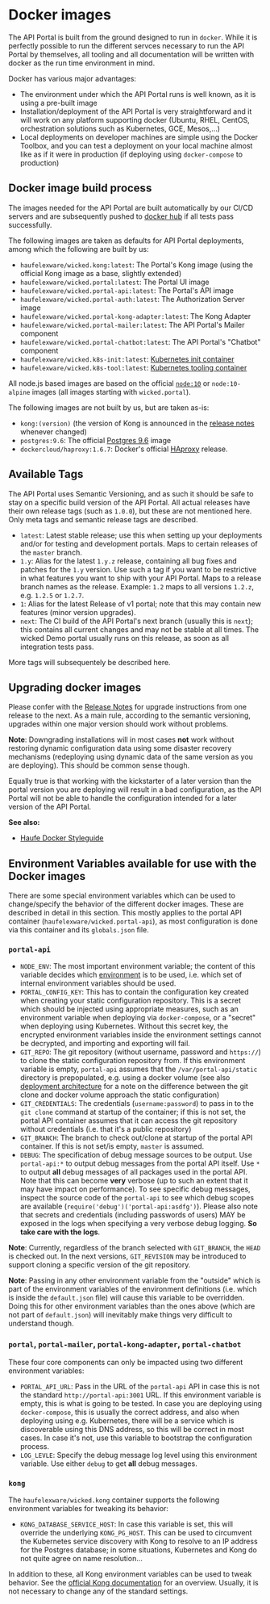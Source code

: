 # Docker images

The API Portal is built from the ground designed to run in `docker`. While it is perfectly possible to run the different servces necessary to run the API Portal by themselves, all tooling and all documentation will be written with docker as the run time environment in mind.

Docker has various major advantages:

* The environment under which the API Portal runs is well known, as it is using a pre-built image
* Installation/deployment of the API Portal is very straightforward and it will work on any platform supporting docker (Ubuntu, RHEL, CentOS, orchestration solutions such as Kubernetes, GCE, Mesos,...)
* Local deployments on developer machines are simple using the Docker Toolbox, and you can test a deployment on your local machine almost like as if it were in production (if deploying using `docker-compose` to production)

## Docker image build process

The images needed for the API Portal are built automatically by our CI/CD servers and are subsequently pushed to [docker hub](https://hub.docker.com) if all tests pass successfully.

The following images are taken as defaults for API Portal deployments, among which the following are built by us:

* `haufelexware/wicked.kong:latest`: The Portal's Kong image (using the official Kong image as a base, slightly extended)
* `haufelexware/wicked.portal:latest`: The Portal UI image
* `haufelexware/wicked.portal-api:latest`: The Portal's API image
* `haufelexware/wicked.portal-auth:latest`: The Authorization Server image
* `haufelexware/wicked.portal-kong-adapter:latest`: The Kong Adapter
* `haufelexware/wicked.portal-mailer:latest`: The API Portal's Mailer component
* `haufelexware/wicked.portal-chatbot:latest`: The API Portal's "Chatbot" component
* `haufelexware/wicked.k8s-init:latest`: [Kubernetes init container](https://github.com/apim-haufe-io/wicked.k8s-init)
* `haufelexware/wicked.k8s-tool:latest`: [Kubernetes tooling container](https://github.com/apim-haufe-io/wicked.k8s-tool)

All node.js based images are based on the official [`node:10`](https://hub.docker.com/_/node/) or `node:10-alpine` images (all images starting with `wicked.portal`).

The following images are not built by us, but are taken as-is:

* `kong:(version)` (the version of Kong is announced in the [release notes](release-notes.md) whenever changed)
* `postgres:9.6`: The official [Postgres 9.6](https://hub.docker.com/_/postgres/) image
* `dockercloud/haproxy:1.6.7`: Docker's official [HAproxy](https://hub.docker.com/r/dockercloud/haproxy/) release.

## Available Tags

The API Portal uses Semantic Versioning, and as such it should be safe to stay on a specific build version of the API Portal. All actual releases have their own release tags (such as `1.0.0`), but these are not mentioned here. Only meta tags and semantic release tags are described. 

* `latest`: Latest stable release; use this when setting up your deployments and/or for testing and development portals. Maps to certain releases of the `master` branch.
* `1.y`: Alias for the latest `1.y.z` release, containing all bug fixes and patches for the `1.y` version. Use such a tag if you want to be restrictive in what features you want to ship with your API Portal. Maps to a release branch names as the release. Example: `1.2` maps to all versions `1.2.z`, e.g. `1.2.5` or `1.2.7`.
* `1`: Alias for the latest Release of v1 portal; note that this may contain new features (minor version upgrades).
* `next`: The CI build of the API Portal's next branch (usually this is `next`); this contains all current changes and may not be stable at all times. The wicked Demo portal usually runs on this release, as soon as all integration tests pass.

More tags will subsequentely be described here.

## Upgrading docker images

Please confer with the [Release Notes](release-notes.md) for upgrade instructions from one release to the next. As a main rule, according to the semantic versioning, upgrades within one major version should work without problems.

**Note**: Downgrading installations will in most cases **not** work without restoring dynamic configuration data using some disaster recovery mechanisms (redeploying using dynamic data of the same version as you are deploying). This should be common sense though.

Equally true is that working with the kickstarter of a later version than the portal version you are deploying will result in a bad configuration, as the API Portal will not be able to handle the configuration intended for a later version of the API Portal.

**See also:**

* [Haufe Docker Styleguide](https://github.com/Haufe-Lexware/docker-style-guide)

## Environment Variables available for use with the Docker images

There are some special environment variables which can be used to change/specify the behavior of the different docker images. These are described in detail in this section. This mostly applies to the portal API container (`haufelexware/wicked.portal-api`), as most configuration is done via this container and its `globals.json` file.

### `portal-api`

* `NODE_ENV`: The most important environment variable; the content of this variable decides which [environment](deployment-environments.md) is to be used, i.e. which set of internal environment variables should be used.
* `PORTAL_CONFIG_KEY`: This has to contain the configuration key created when creating your static configuration repository. This is a secret which should be injected using appropriate measures, such as an environment variable when deploying via `docker-compose`, or a "secret" when deploying using Kubernetes. Without this secret key, the encrypted environment variables inside the environment settings cannot be decrypted, and importing and exporting will fail.
* `GIT_REPO`: The git repository (without username, password and `https://`) to clone the static configuration repository from. If this environment variable is empty, `portal-api` assumes that the `/var/portal-api/static` directory is prepopulated, e.g. using a docker volume (see also [deployment architecture](deployment-architecture.md) for a note on the difference between the git clone and docker volume approach the static configuration)
* `GIT_CREDENTIALS`: The credentials (`username:password`) to pass in to the `git clone` command at startup of the container; if this is not set, the portal API container assumes that it can access the git repository without credentials (i.e. that it's a public repository)
* `GIT_BRANCH`: The branch to check out/clone at startup of the portal API container. If this is not set/is empty, `master` is assumed.
* `DEBUG`: The specification of debug message sources to be output. Use `portal-api:*` to output debug messages from the portal API itself. Use `*` to output **all** debug messages of all packages used in the portal API. Note that this can become **very** verbose (up to such an extent that it may have impact on performance). To see specific debug messages, inspect the source code of the `portal-api` to see which debug scopes are available (`require('debug')('portal-api:asdfg')`). Please also note that secrets and credentials (including passwords of users) MAY be exposed in the logs when specifying a very verbose debug logging. **So take care with the logs**.

**Note**: Currently, regardless of the branch selected with `GIT_BRANCH`, the `HEAD` is checked out. In the next versions, `GIT_REVISION` may be introduced to support cloning a specific version of the git repository.

**Note**: Passing in any other environment variable from the "outside" which is part of the environment variables of the environment definitions (i.e. which is inside the `default.json` file) will cause this variable to be overridden. Doing this for other environment variables than the ones above (which are not part of `default.json`) will inevitably make things very difficult to understand though.

### `portal`, `portal-mailer`, `portal-kong-adapter`, `portal-chatbot`

These four core components can only be impacted using two different environment variables:

* `PORTAL_API_URL`: Pass in the URL of the `portal-api` API in case this is not the standard `http://portal-api:3001` URL. If this environment variable is empty, this is what is going to be tested. In case you are deploying using `docker-compose`, this is usually the correct address, and also when deploying using e.g. Kubernetes, there will be a service which is discoverable using this DNS address, so this will be correct in most cases. In case it's not, use this variable to bootstrap the configuration process.
* `LOG_LEVLE`: Specify the debug message log level using this environment variable. Use either `debug` to get **all** debug messages.

### `kong`

The `haufelexware/wicked.kong` container supports the following environment variables for tweaking its behavior:

* `KONG_DATABASE_SERVICE_HOST`: In case this variable is set, this will override the underlying `KONG_PG_HOST`. This can be used to circumvent the Kubernetes service discovery with Kong to resolve to an IP address for the Postgres database; in some situations, Kubernetes and Kong do not quite agree on name resolution...

In addition to these, all Kong environment variables can be used to tweak behavior. See the [official Kong documentation](https://getkong.org/docs/0.9.x/configuration/) for an overview. Usually, it is not necessary to change any of the standard settings.
